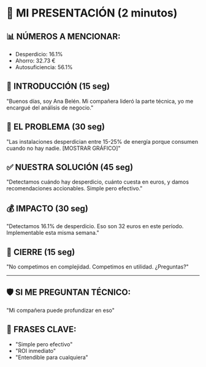# 🎤 MI PRESENTACIÓN (2 minutos)

## 📊 NÚMEROS A MENCIONAR:
- Desperdicio: 16.1%
- Ahorro: 32.73 €
- Autosuficiencia: 56.1%

## 🎯 INTRODUCCIÓN (15 seg)
"Buenos días, soy Ana Belén. Mi compañera lideró la parte técnica, 
yo me encargué del análisis de negocio."

## 🔴 EL PROBLEMA (30 seg)
"Las instalaciones desperdician entre 15-25% de energía porque 
consumen cuando no hay nadie. [MOSTRAR GRÁFICO]"

## ✅ NUESTRA SOLUCIÓN (45 seg)
"Detectamos cuándo hay desperdicio, cuánto cuesta en euros, 
y damos recomendaciones accionables.
Simple pero efectivo."

## 💰 IMPACTO (30 seg)
"Detectamos 16.1% de desperdicio.
Eso son 32 euros en este período.
Implementable esta misma semana."

## 🎯 CIERRE (15 seg)
"No competimos en complejidad. Competimos en utilidad.
¿Preguntas?"

---

## 🛡️ SI ME PREGUNTAN TÉCNICO:
"Mi compañera puede profundizar en eso"

## 💪 FRASES CLAVE:
- "Simple pero efectivo"
- "ROI inmediato"
- "Entendible para cualquiera"